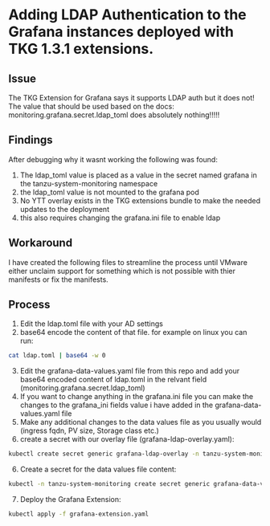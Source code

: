 # Adding LDAP Authentication to the Grafana instances deployed with TKG 1.3.1 extensions.

## Issue
The TKG Extension for Grafana says it supports LDAP auth but it does not! 
The value that should be used based on the docs: monitoring.grafana.secret.ldap_toml does absolutely nothing!!!!! 

## Findings
After debugging why it wasnt working the following was found: 
1. The ldap_toml value is placed as a value in the secret named grafana in the tanzu-system-monitoring namespace
2. the ldap_toml value is not mounted to the grafana pod
3. No YTT overlay exists in the TKG extensions bundle to make the needed updates to the deployment
4. this also requires changing the grafana.ini file to enable ldap

## Workaround
I have created the following files to streamline the process until VMware either unclaim support for something which is not possible with thier manifests or fix the manifests.

## Process
1. Edit the ldap.toml file with your AD settings
2. base64 encode the content of that file. for example on linux you can run:
```bash
cat ldap.toml | base64 -w 0
``` 
3. Edit the grafana-data-values.yaml file from this repo and add your base64 encoded content of ldap.toml in the relvant field (monitoring.grafana.secret.ldap_toml)
4. If you want to change anything in the grafana.ini file you can make the changes to the grafana_ini fields value i have added in the grafana-data-values.yaml file
5. Make any additional changes to the data values file as you usually would (ingress fqdn, PV size, Storage class etc.)
5. create a secret with our overlay file (grafana-ldap-overlay.yaml):
```bash
kubectl create secret generic grafana-ldap-overlay -n tanzu-system-monitoring --from-file=ldap-overlay.yaml=grafana-overlay.yaml
``` 
6. Create a secret for the data values file content:
```bash
kubectl -n tanzu-system-monitoring create secret generic grafana-data-values --from-file=values.yaml=grafana-data-values.yaml
``` 
7. Deploy the Grafana Extension:
```bash
kubectl apply -f grafana-extension.yaml 
```
